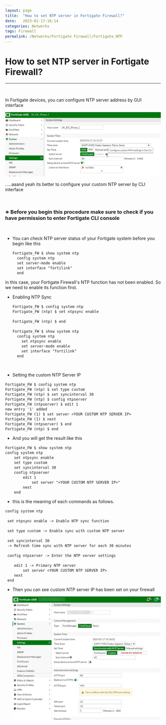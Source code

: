```yaml
---
layout: page
title:  "How to set NTP server in Fortigate Firewall?"
date:   2023-01-17-16:14
categories: Networks
tags: Firewall
permalink: /Networks/Fortigate Firewall/Fortigate_NTP
---
```

# How to set NTP server in Fortigate Firewall?

---
<br>

In Fortigate devices, you can configure NTP server address by GUI interface

  ![Fortigate-ntp-1](/assets/fortigate-ntp-1.png)

.....aaand yeah its better to configure your custom NTP server by CLI interface

<br>

### ※ Before you begin this procedure make sure to check if you have permission to enter Fortigate CLI console

<br>

- You can check NTP server status of your Fortigate system before you begin like this

  ```
  Fortigate_FW $ show system ntp
    config system ntp
    set server-mode enable
    set interface "fortilink"
    end
in this case, your Fortigate Firewall's NTP function has not been enabled. So we need to enable its function first.
<br>
  

- Enabling NTP Sync

  ```
  Fortigate_FW $ config system ntp
  Fortigate_FW (ntp) $ set ntpsync enable
 
  Fortigate_FW (ntp) $ end
 
  Fortigate_FW $ show system ntp
    config system ntp
      set ntpsync enable
      set server-mode enable
      set interface "fortilink"
    end
<br>

- Setting the custom NTP Server IP
  
```
Fortigate_FW $ config system ntp
Fortigate_FW (ntp) $ set type custom
Fortigate_FW (ntp) $ set syncinterval 30
Fortigate_FW (ntp) $ config ntpserver 
Fortigate_FW (ntpserver) $ edit 1
new entry '1' added
Fortigate_FW (1) $ set server <YOUR CUSTOM NTP SERVER IP>
Fortigate_FW (1) $ next
Fortigate_FW (ntpserver) $ end
Fortigate_FW (ntp) $ end
```
- And you will get the result like this
```
Fortigate_FW $ show system ntp
config system ntp
    set ntpsync enable
    set type custom
    set syncinterval 30
    config ntpserver
        edit 1
            set server "<YOUR CUSTOM NTP SERVER IP>"
        next
    end
```

- this is the meaning of each commands as follows.
  
```
config system ntp

 set ntpsync enable -> Enable NTP sync function

 set type custom -> Enable sync with custom NTP server 

 set syncinterval 30 
 -> Refresh time sync with NTP server for each 30 minutes

 config ntpserver -> Enter the NTP server settings

    edit 1 -> Primary NTP server
        set server <YOUR CUSTOM NTP SERVER IP>
    next
 end
```

- Then you can see custom NTP server IP has been set on your firewall
  
  ![Fortigate-ntp-2](/assets/fortigate-ntp-2.png)